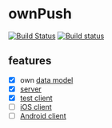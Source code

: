 # ownPush

[![Build Status](https://travis-ci.org/damaex/ownPush.svg?branch=master)](https://travis-ci.org/damaex/ownPush)
[![Build status](https://ci.appveyor.com/api/projects/status/j8ug21bncgq25dws/branch/master?svg=true)](https://ci.appveyor.com/project/damaex/ownpush/branch/master)

## features
- [x] own [data model](data.md)
- [x] [server](server/readme.md)
- [x] [test client](clients/testClient/readme.md)
- [ ] [iOS client](clients/ios/readme.md)
- [ ] [Android client](clients/android/readme.md)